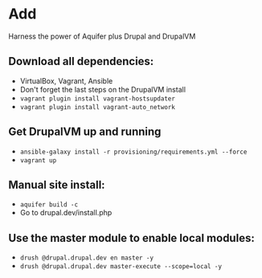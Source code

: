 # Add
Harness the power of Aquifer plus Drupal and DrupalVM

## Download all dependencies:
- VirtualBox, Vagrant, Ansible
- Don't forget the last steps on the DrupalVM install 
- `vagrant plugin install vagrant-hostsupdater`
- `vagrant plugin install vagrant-auto_network`

## Get DrupalVM up and running
- `ansible-galaxy install -r provisioning/requirements.yml --force`
- `vagrant up`

## Manual site install:
- `aquifer build -c`
- Go to drupal.dev/install.php

## Use the master module to enable local modules:
- `drush @drupal.drupal.dev en master -y`
- `drush @drupal.drupal.dev master-execute --scope=local -y`
